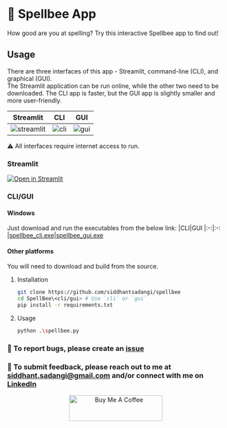 # 🐝 Spellbee App

How good are you at spelling?
Try this interactive Spellbee app to find out!

## Usage

There are three interfaces of this app - Streamlit, command-line (CLI), and graphical (GUI).  
The Streamlit application can be run online, while the other two need to be downloaded.
The CLI app is faster, but the GUI app is slightly smaller and more user-friendly.

|Streamlit|CLI|GUI
|:-:|:-:|:-:
|![streamlit](https://user-images.githubusercontent.com/41324509/236699782-1176e4b1-0ac8-4e1d-8b92-f3c5759b2f4e.png)|![cli](https://user-images.githubusercontent.com/41324509/184543236-a14c2567-68fb-453c-bdd5-49c01f251b6c.png)|![gui](https://user-images.githubusercontent.com/41324509/184543285-222e7c2c-7be1-48fc-8c76-0c0da5dc97f8.png)

:warning: All interfaces require internet access to run.

### Streamlit
[![Open in Streamlit](https://static.streamlit.io/badges/streamlit_badge_black_white.svg)](https://spellbee.streamlit.app/)

### CLI/GUI
#### Windows

Just download and run the executables from the below link:
|CLI|GUI
|:-:|:-:
|[spellbee_cli.exe](https://github.com/SiddhantSadangi/spellbee/raw/main/cli/spellbee_cli.exe)|[spellbee_gui.exe](https://github.com/SiddhantSadangi/spellbee/raw/main/gui/spellbee_gui.exe)

#### Other platforms

You will need to download and build from the source.

1. Installation

    ```bash
    git clone https://github.com/siddhantsadangi/spellbee
    cd SpellBee\<cli/gui> # Use `cli` or `gui`
    pip install -r requirements.txt
    ```

2. Usage

    ```bash
    python .\spellbee.py
    ```

### :wrench: To report bugs, please create an [issue](https://github.com/SiddhantSadangi/spellbee/issues/new)

### :email: To submit feedback, please reach out to me at [siddhant.sadangi@gmail.com](mailto:siddhant.sadangi@gmail.com) and/or connect with me on [LinkedIn](https://linkedin.com/in/siddhantsadangi)

<p align="center">
    <a href="https://www.buymeacoffee.com/siddhantsadangi" target="_blank"><img src="https://cdn.buymeacoffee.com/buttons/v2/default-yellow.png" alt="Buy Me A Coffee" style="height: 60px !important;width: 217px !important;">
    </a>
</p>
